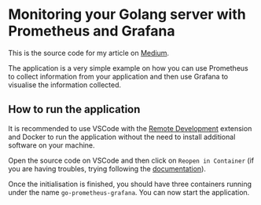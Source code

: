 # Monitoring your Golang server with Prometheus and Grafana

This is the source code for my article on [Medium](https://medium.com/@alcbotta/monitoring-you-golang-server-with-prometheus-and-grafana-97e64bb1d0e9).

The application is a very simple example on how you can use Prometheus to collect information from your application and then use Grafana to visualise the information collected.

## How to run the application

It is recommended to use VSCode with the [Remote Development](https://marketplace.visualstudio.com/items?itemName=ms-vscode-remote.vscode-remote-extensionpack) extension and Docker to run the application without the need to install additional software on your machine.

Open the source code on VSCode and then click on `Reopen in Container` (if you are having troubles, trying following the [documentation](https://code.visualstudio.com/docs/remote/containers)).

Once the initialisation is finished, you should have three containers running under the name `go-prometheus-grafana`. You can now start 
the application.

## 




